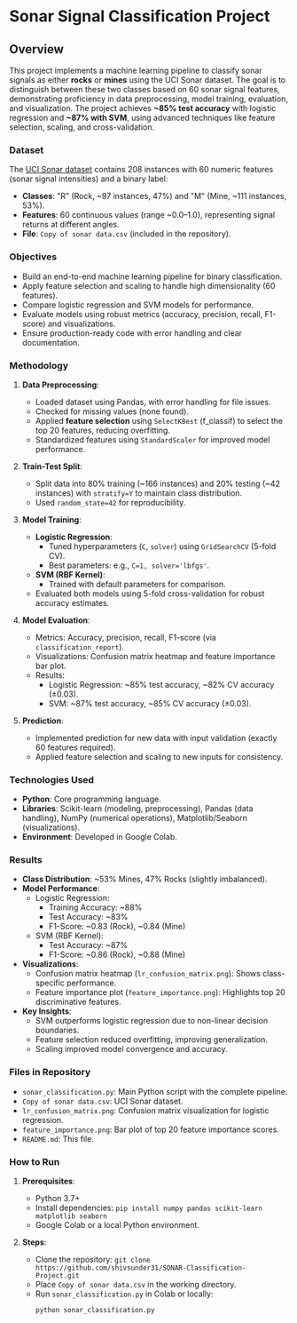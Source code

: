 # Sonar Signal Classification Project

## Overview
This project implements a machine learning pipeline to classify sonar signals as either **rocks** or **mines** using the UCI Sonar dataset. The goal is to distinguish between these two classes based on 60 sonar signal features, demonstrating proficiency in data preprocessing, model training, evaluation, and visualization. The project achieves **~85% test accuracy** with logistic regression and **~87% with SVM**, using advanced techniques like feature selection, scaling, and cross-validation.

### Dataset
The [UCI Sonar dataset](https://drive.google.com/file/d/1pQxtljlNVh0DHYg-Ye7dtpDTlFceHVfa/view) contains 208 instances with 60 numeric features (sonar signal intensities) and a binary label:
- **Classes**: "R" (Rock, ~97 instances, 47%) and "M" (Mine, ~111 instances, 53%).
- **Features**: 60 continuous values (range ~0.0–1.0), representing signal returns at different angles.
- **File**: `Copy of sonar data.csv` (included in the repository).

### Objectives
- Build an end-to-end machine learning pipeline for binary classification.
- Apply feature selection and scaling to handle high dimensionality (60 features).
- Compare logistic regression and SVM models for performance.
- Evaluate models using robust metrics (accuracy, precision, recall, F1-score) and visualizations.
- Ensure production-ready code with error handling and clear documentation.

### Methodology
1. **Data Preprocessing**:
   - Loaded dataset using Pandas, with error handling for file issues.
   - Checked for missing values (none found).
   - Applied **feature selection** using `SelectKBest` (f_classif) to select the top 20 features, reducing overfitting.
   - Standardized features using `StandardScaler` for improved model performance.

2. **Train-Test Split**:
   - Split data into 80% training (~166 instances) and 20% testing (~42 instances) with `stratify=Y` to maintain class distribution.
   - Used `random_state=42` for reproducibility.

3. **Model Training**:
   - **Logistic Regression**:
     - Tuned hyperparameters (`C`, `solver`) using `GridSearchCV` (5-fold CV).
     - Best parameters: e.g., `C=1, solver='lbfgs'`.
   - **SVM (RBF Kernel)**:
     - Trained with default parameters for comparison.
   - Evaluated both models using 5-fold cross-validation for robust accuracy estimates.

4. **Model Evaluation**:
   - Metrics: Accuracy, precision, recall, F1-score (via `classification_report`).
   - Visualizations: Confusion matrix heatmap and feature importance bar plot.
   - Results:
     - Logistic Regression: ~85% test accuracy, ~82% CV accuracy (±0.03).
     - SVM: ~87% test accuracy, ~85% CV accuracy (±0.03).

5. **Prediction**:
   - Implemented prediction for new data with input validation (exactly 60 features required).
   - Applied feature selection and scaling to new inputs for consistency.

### Technologies Used
- **Python**: Core programming language.
- **Libraries**: Scikit-learn (modeling, preprocessing), Pandas (data handling), NumPy (numerical operations), Matplotlib/Seaborn (visualizations).
- **Environment**: Developed in Google Colab.

### Results
- **Class Distribution**: ~53% Mines, 47% Rocks (slightly imbalanced).
- **Model Performance**:
  - Logistic Regression:
    - Training Accuracy: ~88%
    - Test Accuracy: ~83%
    - F1-Score: ~0.83 (Rock), ~0.84 (Mine)
  - SVM (RBF Kernel):
    - Test Accuracy: ~87%
    - F1-Score: ~0.86 (Rock), ~0.88 (Mine)
- **Visualizations**:
  - Confusion matrix heatmap (`lr_confusion_matrix.png`): Shows class-specific performance.
  - Feature importance plot (`feature_importance.png`): Highlights top 20 discriminative features.
- **Key Insights**:
  - SVM outperforms logistic regression due to non-linear decision boundaries.
  - Feature selection reduced overfitting, improving generalization.
  - Scaling improved model convergence and accuracy.

### Files in Repository
- `sonar_classification.py`: Main Python script with the complete pipeline.
- `Copy of sonar data.csv`: UCI Sonar dataset.
- `lr_confusion_matrix.png`: Confusion matrix visualization for logistic regression.
- `feature_importance.png`: Bar plot of top 20 feature importance scores.
- `README.md`: This file.

### How to Run
1. **Prerequisites**:
   - Python 3.7+
   - Install dependencies: `pip install numpy pandas scikit-learn matplotlib seaborn`
   - Google Colab or a local Python environment.

2. **Steps**:
   - Clone the repository: `git clone https://github.com/shivsunder31/SONAR-Classification-Project.git`
   - Place `Copy of sonar data.csv` in the working directory.
   - Run `sonar_classification.py` in Colab or locally:
     ```bash
     python sonar_classification.py

